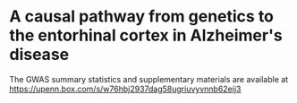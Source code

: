# A causal pathway from genetics to the entorhinal cortex in Alzheimer's disease

The GWAS summary statistics and supplementary materials are available at https://upenn.box.com/s/w76hbj2937dag58ugriuvyvnnb62eij3
